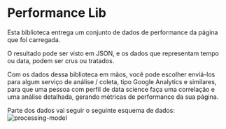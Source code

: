 # Performance Lib

Esta biblioteca entrega um conjunto de dados de performance da página que foi carregada.

O resultado pode ser visto em JSON, e os dados que representam tempo ou data, podem ser
crus ou tratados.

Com os dados dessa biblioteca em mãos, você pode escolher enviá-los para algum serviço
de análise / coleta, tipo Google Analytics e similares, para que uma pessoa com perfil
de data science faça uma correlação e uma análise detalhada, gerando métricas de performance
da sua página.

Parte dos dados vai seguir o seguinte esquema de dados:
![processing-model](https://www.w3.org/TR/navigation-timing/timing-overview.png)
